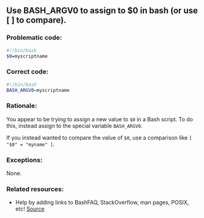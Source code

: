 ## Use BASH_ARGV0 to assign to $0 in bash (or use [ ] to compare).

### Problematic code:

```sh
#!/bin/bash
$0=myscriptname
```

### Correct code:

```sh
#!/bin/bash
BASH_ARGV0=myscriptname
```

### Rationale:

You appear to be trying to assign a new value to `$0` in a Bash script. To do this, instead assign to the special variable `BASH_ARGV0`.

If you instead wanted to compare the value of `$0`, use a comparison like `[ "$0" = "myname" ]`.

### Exceptions:

None.

### Related resources:

* Help by adding links to BashFAQ, StackOverflow, man pages, POSIX, etc!
[Source](https://github.com/koalaman/shellcheck/wiki/SC2277)

